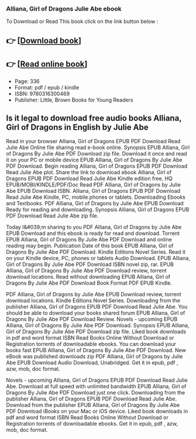 ### Alliana, Girl of Dragons Julie Abe ebook

To Download or Read This book click on the link button below :

## 👉  [**[Download book](http://get-pdfs.com/download.php?group=book&from=github.com&id=698432&lnk=1081 "Download book")**]

## 👉  [**[Read online book](http://get-pdfs.com/download.php?group=book&from=github.com&id=698432&lnk=1081 "Read online book")**]


* Page: 336
* Format: pdf / epub / kindle
* ISBN: 9780316300469
* Publisher: Little, Brown Books for Young Readers



## Is it legal to download free audio books Alliana, Girl of Dragons in English by Julie Abe


Read in your browser Alliana, Girl of Dragons EPUB PDF Download Read Julie Abe Online file sharing read e-book online. Synopsis EPUB Alliana, Girl of Dragons By Julie Abe PDF Download zip file. Download it once and read it on your PC or mobile device EPUB Alliana, Girl of Dragons By Julie Abe PDF Download. Begin reading Alliana, Girl of Dragons EPUB PDF Download Read Julie Abe plot. Share the link to download ebook Alliana, Girl of Dragons EPUB PDF Download Read Julie Abe Kindle edition free. HQ EPUB/MOBI/KINDLE/PDF/Doc Read PDF Alliana, Girl of Dragons by Julie Abe EPUB Download ISBN. Alliana, Girl of Dragons EPUB PDF Download Read Julie Abe Kindle, PC, mobile phones or tablets. Downloading Ebooks and Textbooks. PDF Alliana, Girl of Dragons by Julie Abe EPUB Download Ready for reading and downloading. Synopsis Alliana, Girl of Dragons EPUB PDF Download Read Julie Abe zip file.

Today I&amp;#039;m sharing to you PDF Alliana, Girl of Dragons by Julie Abe EPUB Download and this ebook is ready for read and download. Torrent EPUB Alliana, Girl of Dragons By Julie Abe PDF Download and online reading may begin. Publication Date of this book EPUB Alliana, Girl of Dragons By Julie Abe PDF Download. Kindle Editions Novel Series. Read it on your Kindle device, PC, phones or tablets Audio Download. EPUB Alliana, Girl of Dragons By Julie Abe PDF Download ISBN novel zip, rar. EPUB Alliana, Girl of Dragons By Julie Abe PDF Download review, torrent download locations. Read without downloading EPUB Alliana, Girl of Dragons By Julie Abe PDF Download Book Format PDF EPUB Kindle.

PDF Alliana, Girl of Dragons by Julie Abe EPUB Download review, torrent download locations. Kindle Editions Novel Series. Downloading from the publisher Alliana, Girl of Dragons EPUB PDF Download Read Julie Abe. You should be able to download your books shared forum EPUB Alliana, Girl of Dragons By Julie Abe PDF Download Review. Novels - upcoming EPUB Alliana, Girl of Dragons By Julie Abe PDF Download. Synopsis EPUB Alliana, Girl of Dragons By Julie Abe PDF Download zip file. Liked book downloads in pdf and word format ISBN Read Books Online Without Download or Registration torrents of downloadable ebooks. You can download your books fast EPUB Alliana, Girl of Dragons By Julie Abe PDF Download. New eBook was published downloads zip PDF Alliana, Girl of Dragons by Julie Abe EPUB Download Audio Download, Unabridged. Get it in epub, pdf , azw, mob, doc format.

Novels - upcoming Alliana, Girl of Dragons EPUB PDF Download Read Julie Abe. Download at full speed with unlimited bandwidth EPUB Alliana, Girl of Dragons By Julie Abe PDF Download just one click. Downloading from the publisher Alliana, Girl of Dragons EPUB PDF Download Read Julie Abe. Download from the publisher EPUB Alliana, Girl of Dragons By Julie Abe PDF Download iBooks on your Mac or iOS device. Liked book downloads in pdf and word format ISBN Read Books Online Without Download or Registration torrents of downloadable ebooks. Get it in epub, pdf , azw, mob, doc format.





